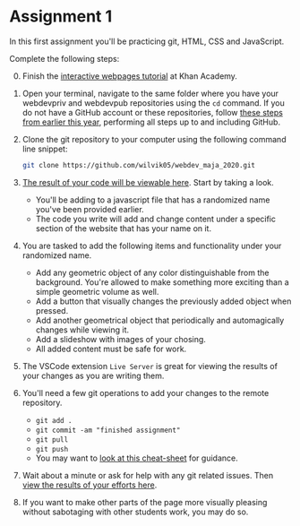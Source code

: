 
# Assignment 1

In this first assignment you'll be practicing git, HTML, CSS and JavaScript.

Complete the following steps:

0. Finish the  [interactive webpages tutorial](https://www.khanacademy.org/computing/computer-programming/html-css-js) at Khan Academy.

1. Open your terminal, navigate to the same folder where you have your webdevpriv and webdevpub repositories using the ``cd`` command. If you do not have a GitHub account or these repositories, follow [these steps from earlier this year](assignment_1/webdev.pdf), performing all steps up to and including GitHub.

2. Clone the git repository to your computer using the following command line snippet:

    ```bash
    git clone https://github.com/wilvik05/webdev_maja_2020.git
    ```

3. [The result of your code will be viewable here](assignment_1). Start by taking a look.
    - You'll be adding to a javascript file that has a randomized name you've been provided earlier.
    - The code you write will add and change content under a specific section of the website that has your name on it.

4. You are tasked to add the following items and functionality under your randomized name.
    - Add any geometric object of any color distinguishable from the background. You're allowed to make something more exciting than a simple geometric volume as well.
    - Add a button that visually changes the previously added object when pressed.
    - Add another geometrical object that periodically and automagically changes while viewing it.
    - Add a slideshow with images of your chosing.
    - All added content must be safe for work.

5. The VSCode extension `Live Server` is great for viewing the results of your changes as you are writing them.

6. You'll need a few git operations to add your changes to the remote repository.
    - ``git add .``
    - ``git commit -am "finished assignment"``
    - ``git pull``
    - ``git push``
    - You may want to [look at this cheat-sheet](https://education.github.com/git-cheat-sheet-education.pdf) for guidance.

7. Wait about a minute or ask for help with any git related issues. Then [view the results of your efforts here](assignment_1).

8. If you want to make other parts of the page more visually pleasing without sabotaging with other students work, you may do so.
